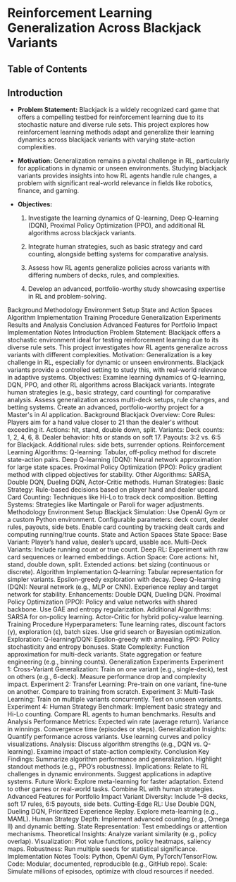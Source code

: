# Reinforcement Learning Generalization Across Blackjack Variants

## Table of Contents

## Introduction

* **Problem Statement:** Blackjack is a widely recognized card game that offers a compelling testbed for reinforcement learning due to its stochastic nature and diverse rule sets. This project explores how reinforcement learning methods adapt and generalize their learning dynamics across blackjack variants with varying state-action complexities.

* **Motivation:** Generalization remains a pivotal challenge in RL, particularly for applications in dynamic or unseen environments. Studying blackjack variants provides insights into how RL agents handle rule changes, a problem with significant real-world relevance in fields like robotics, finance, and gaming.

* **Objectives:**

    1. Investigate the learning dynamics of Q-learning, Deep Q-learning (DQN), Proximal Policy Optimization (PPO), and additional RL algorithms across blackjack variants.

    2. Integrate human strategies, such as basic strategy and card counting, alongside betting systems for comparative analysis.

    3. Assess how RL agents generalize policies across variants with differing numbers of decks, rules, and complexities.

    4. Develop an advanced, portfolio-worthy study showcasing expertise in RL and problem-solving.

Background
Methodology
Environment Setup
State and Action Spaces
Algorithm Implementation
Training Procedure
Generalization Experiments
Results and Analysis
Conclusion
Advanced Features for Portfolio Impact
Implementation Notes
Introduction
Problem Statement: Blackjack offers a stochastic environment ideal for testing reinforcement learning due to its diverse rule sets. This project investigates how RL agents generalize across variants with different complexities.
Motivation: Generalization is a key challenge in RL, especially for dynamic or unseen environments. Blackjack variants provide a controlled setting to study this, with real-world relevance in adaptive systems.
Objectives:
Examine learning dynamics of Q-learning, DQN, PPO, and other RL algorithms across Blackjack variants.
Integrate human strategies (e.g., basic strategy, card counting) for comparative analysis.
Assess generalization across multi-deck setups, rule changes, and betting systems.
Create an advanced, portfolio-worthy project for a Master's in AI application.
Background
Blackjack Overview:
Core Rules: Players aim for a hand value closer to 21 than the dealer's without exceeding it. Actions: hit, stand, double down, split.
Variants:
Deck counts: 1, 2, 4, 6, 8.
Dealer behavior: hits or stands on soft 17.
Payouts: 3:2 vs. 6:5 for Blackjack.
Additional rules: side bets, surrender options.
Reinforcement Learning Algorithms:
Q-learning: Tabular, off-policy method for discrete state-action pairs.
Deep Q-learning (DQN): Neural network approximation for large state spaces.
Proximal Policy Optimization (PPO): Policy gradient method with clipped objectives for stability.
Other Algorithms: SARSA, Double DQN, Dueling DQN, Actor-Critic methods.
Human Strategies:
Basic Strategy: Rule-based decisions based on player hand and dealer upcard.
Card Counting: Techniques like Hi-Lo to track deck composition.
Betting Systems: Strategies like Martingale or Paroli for wager adjustments.
Methodology
Environment Setup
Blackjack Simulation:
Use OpenAI Gym or a custom Python environment.
Configurable parameters: deck count, dealer rules, payouts, side bets.
Enable card counting by tracking dealt cards and computing running/true counts.
State and Action Spaces
State Space:
Base Variant: Player’s hand value, dealer’s upcard, usable ace.
Multi-Deck Variants: Include running count or true count.
Deep RL: Experiment with raw card sequences or learned embeddings.
Action Space:
Core actions: hit, stand, double down, split.
Extended actions: bet sizing (continuous or discrete).
Algorithm Implementation
Q-learning:
Tabular representation for simpler variants.
Epsilon-greedy exploration with decay.
Deep Q-learning (DQN):
Neural network (e.g., MLP or CNN).
Experience replay and target network for stability.
Enhancements: Double DQN, Dueling DQN.
Proximal Policy Optimization (PPO):
Policy and value networks with shared backbone.
Use GAE and entropy regularization.
Additional Algorithms:
SARSA for on-policy learning.
Actor-Critic for hybrid policy-value learning.
Training Procedure
Hyperparameters:
Tune learning rates, discount factors (γ), exploration (ε), batch sizes.
Use grid search or Bayesian optimization.
Exploration:
Q-learning/DQN: Epsilon-greedy with annealing.
PPO: Policy stochasticity and entropy bonuses.
State Complexity:
Function approximation for multi-deck variants.
State aggregation or feature engineering (e.g., binning counts).
Generalization Experiments
Experiment 1: Cross-Variant Generalization:
Train on one variant (e.g., single-deck), test on others (e.g., 6-deck).
Measure performance drop and complexity impact.
Experiment 2: Transfer Learning:
Pre-train on one variant, fine-tune on another.
Compare to training from scratch.
Experiment 3: Multi-Task Learning:
Train on multiple variants concurrently.
Test on unseen variants.
Experiment 4: Human Strategy Benchmark:
Implement basic strategy and Hi-Lo counting.
Compare RL agents to human benchmarks.
Results and Analysis
Performance Metrics:
Expected win rate (average return).
Variance in winnings.
Convergence time (episodes or steps).
Generalization Insights:
Quantify performance across variants.
Use learning curves and policy visualizations.
Analysis:
Discuss algorithm strengths (e.g., DQN vs. Q-learning).
Examine impact of state-action complexity.
Conclusion
Key Findings:
Summarize algorithm performance and generalization.
Highlight standout methods (e.g., PPO’s robustness).
Implications:
Relate to RL challenges in dynamic environments.
Suggest applications in adaptive systems.
Future Work:
Explore meta-learning for faster adaptation.
Extend to other games or real-world tasks.
Combine RL with human strategies.
Advanced Features for Portfolio Impact
Variant Diversity:
Include 1–8 decks, soft 17 rules, 6:5 payouts, side bets.
Cutting-Edge RL:
Use Double DQN, Dueling DQN, Prioritized Experience Replay.
Explore meta-learning (e.g., MAML).
Human Strategy Depth:
Implement advanced counting (e.g., Omega II) and dynamic betting.
State Representation:
Test embeddings or attention mechanisms.
Theoretical Insights:
Analyze variant similarity (e.g., policy overlap).
Visualization:
Plot value functions, policy heatmaps, saliency maps.
Robustness:
Run multiple seeds for statistical significance.
Implementation Notes
Tools: Python, OpenAI Gym, PyTorch/TensorFlow.
Code: Modular, documented, reproducible (e.g., GitHub repo).
Scale: Simulate millions of episodes, optimize with cloud resources if needed.
